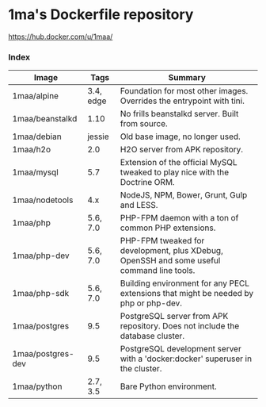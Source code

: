 # 1ma's Dockerfile repository

https://hub.docker.com/u/1maa/

### Index

| Image             | Tags      | Summary                                                                                   |
|-------------------|-----------|-------------------------------------------------------------------------------------------|
| 1maa/alpine       | 3.4, edge | Foundation for most other images. Overrides the entrypoint with tini.                     |
| 1maa/beanstalkd   | 1.10      | No frills beanstalkd server. Built from source.                                           |
| 1maa/debian       | jessie    | Old base image, no longer used.                                                           |
| 1maa/h2o          | 2.0       | H2O server from APK repository.                                                           |
| 1maa/mysql        | 5.7       | Extension of the official MySQL tweaked to play nice with the Doctrine ORM.               |
| 1maa/nodetools    | 4.x       | NodeJS, NPM, Bower, Grunt, Gulp and LESS.                                                 |
| 1maa/php          | 5.6, 7.0  | PHP-FPM daemon with a ton of common PHP extensions.                                       |
| 1maa/php-dev      | 5.6, 7.0  | PHP-FPM tweaked for development, plus XDebug, OpenSSH and some useful command line tools. |
| 1maa/php-sdk      | 5.6, 7.0  | Building environment for any PECL extensions that might be needed by php or php-dev.      |
| 1maa/postgres     | 9.5       | PostgreSQL server from APK repository.  Does not include the database cluster.            |
| 1maa/postgres-dev | 9.5       | PostgreSQL development server with a 'docker:docker' superuser in the cluster.            |
| 1maa/python       | 2.7, 3.5  | Bare Python environment.                                                                  |
